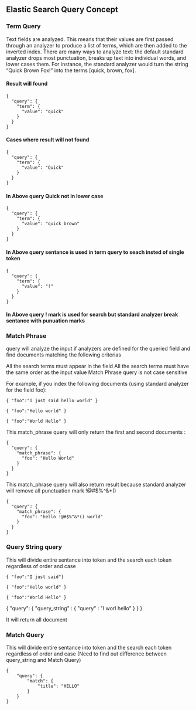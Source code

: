 ## Elastic Search Query Concept

### Term Query

Text fields are analyzed. This means that their values are first passed through an analyzer to produce a list of terms, which are 
then added to the inverted index.
There are many ways to analyze text: the default standard analyzer drops most punctuation, breaks up text into individual words, 
and lower cases them. For instance, the standard analyzer would turn the string “Quick Brown Fox!” into the terms [quick, brown, fox].

#### Result will found

```
{
  "query": {
    "term": {
      "value": "quick"
    }
  }
}
```
#### Cases where result will not found

```
{
  "query": {
    "term": {
      "value": "Quick"
    }
  }
}
```
####  In Above query Quick not in lower case

```
{
  "query": {
    "term": {
      "value": "quick brown"
    }
  }
}
```
#### In Above query sentance is used in term query to seach insted of single token

```
{
  "query": {
    "term": {
      "value": "!"
    }
  }
}
```
#### In Above query ! mark is used for search but standard analyzer break sentance with punuation marks 


### Match Phrase
 query will analyze the input if analyzers are defined for the queried field and find documents matching the following criterias
 
All the search terms must appear in the field
All the search terms must have the same order as the input value
Match Phrase query is not case sensitive

For example, if you index the following documents (using standard analyzer for the field foo):

```
{ "foo":"I just said hello world" }

{ "foo":"Hello world" }

{ "foo":"World Hello" }
```

This match_phrase query will only return the first and second documents :
```
{
  "query": {
    "match_phrase": {
      "foo": "Hello World"
    }
  }
}
```

This match_phrase query will also return result because standard analyzer will remove all punctuation mark !@#$%^&*()
```
{
  "query": {
    "match_phrase": {
      "foo": "hello !@#$%^&*() world"
    }
  }
}
```

### Query String query

This will divide entire sentance into token and the search each token regardless of order and case

```
{ "foo":"I just said"}

{ "foo":"Hello world" }

{ "foo":"World Hello" }
```

{
   "query": {
        "query_string" : {
            "query" : "I worl hello" 
        }
    }
}

It will return all document 


### Match Query
This will divide entire sentance into token and the search each token regardless of order and case (Need to find out difference between
query_string and Match Query)
```
{
    "query": {
        "match": {
            "title": "HELLO"
        }
    }
}
```


